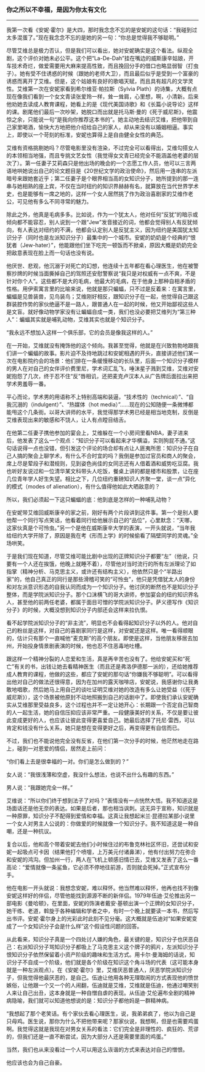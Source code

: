 <h3>你之所以不幸福，是因为你太有文化</h3>
<hr>

我第一次看《安妮·霍尔》是大四，那时我念念不忘的是安妮的这句话：“我碰到过太多混蛋了。”现在我念念不忘的是她的另一句：“你总是觉得我不够聪明。”

尽管艾维总是极力否认，但是我们可以看出，她对安妮确实是这个看法。纵观全剧，这个评价对她未必公平。这个把“La-De-Dah”挂在嘴边的威斯康辛姑娘，开车技术奇烂，做爱需要用大麻来提高性致，而且挽回分手的借口也略显弱智（打虫子）。她有受不住诱惑的时候（跟她的老师大卫），而且最后似乎是受到一个富豪的诱惑而离开了艾维。但是，这个姑娘有良好的歌唱天赋，而且具有超凡的文学灵性。艾维第一次在安妮家看到希尔维亚·帕拉斯（Sylvia Plath）的诗集，大概有点现在像我们看到一个女文青读张爱玲一样，耸一耸肩，心里想，啊，小清新。后来他劝她去读成人教育课程，她看上的是《现代美国诗歌》和《长篇小说导论》这样的课。剧尾他们最后一次吵架，她脱口而出就是托马斯·曼的《死于威尼斯》，他震惊之余，只能说一句“是我向你推荐这本书的”。她主动地去结识艾维，把他带到自己家里喝酒，愉快大方地把他介绍给自己的家人，却从来没有以婚姻相逼。事实上，即使以一个苛刻的标准，安妮也算得上是自由健全女性的典范。

艾维有资格挑剔她吗？尽管电影里没有渲染，不过完全可以看得出，艾维勾搭女人的本领相当地强，而且专挑文艺女性（我觉得女文青已经完全不能涵盖他老婆的层次了）。第一任妻子艾莉森只是他出场的晚会的一个志愿工作人员，他可以三言两语地哄她说出自己的论文题目是《20世纪文学的政治使命》，然后用一连串的左派暗号来跟她套近乎；第二任妻子是个眼界相当高的女知识分子，她所提到的那一连串与她相熟的座上宾，不仅在当时纽约的知识界赫赫有名，就算放在当代世界学术史，也是能够有一席之地的，这样一个女人居然挑了作为政治喜剧家的艾维作老公，可见他有多么不同寻常的魅力。

除此之外，他真是毛病多多。比如说，作为一个犹太人，他对任何“反犹”的暗示或倾向都不能容忍，别人说到一个跟“Jew”发音接近的词，他都会觉得别人有反犹倾向，有人表达对纽约的不满，他都会认定别人是反犹主义，因为纽约是美国犹太知识分子（同时也是左派知识分子）最集中的一个城市。安妮的奶奶是个经典的“恨犹者（Jew-hater）”，他能跟他们坐下吃完一顿饭而不掀桌，原因大概是奶奶完全把敌意表现在脸上而一句话也没有说。

他厌世、悲观，他沉溺于对死亡的幻想，他连续十五年都在看心理医生，他在被警察抄牌的时候当面撕掉自己的驾照还安慰警察说“我只是对权威有一点不爽，不是针对你个人”。这些都不是大的毛病，他最大的毛病，在于他身上那种自相矛盾的性格。用伊索寓言里的比喻来说，他就是那只蝙蝠，只不过是反着来：在寓言里，蝙蝠是见兽装兽，见鸟装鸟；艾维刚好相反，跟知识分子在一起，他觉得自己跟这群装腔作势的家伙绝逼不是一路人，跟普通人在一起的时候，他又开始鄙视这些人是文盲。就好像动物学家没有让蝙蝠自成一类，我们也没必要把艾维列为“第三种人”：蝙蝠其实就是哺乳动物，艾维其实也就是个知识分子。

“我永远不想加入这样一个俱乐部，它的会员是像我这样的人。”

在一开始，艾维就没有掩饰他的这个倾向。我甚至觉得，他就是在兴致勃勃地跟我们讲一个蝙蝠的故事。影片迫不及待地跳过和安妮相遇的开头，直接讲述他们某一次在电影院约会的场景：他们排在一条缓慢移动的长队里，后面一个知识分子模样的男人在对自己的女伴评价费里尼，学术词汇乱飞，唾沫星子溅到艾维，艾维对安妮抱怨了几次，终于忍不住“反”唇相讥，还把麦克卢汉本人从广告牌后面拉出来把学术男羞辱一番。

平心而论，学术男的用语称不上特别高端和装逼，“技术性的（technical）”、“自我沉溺的（indulgent）”、“热媒体（hot media）”……现在的公知随便一条微博都能甩这个几条街。以哥大讲师的水平，我觉得那学术男已经是相当地克制，反倒是艾维表现出来的敏感和不饶人，让人有点瞠目结舌。

在他第二任妻子携他参加的宴会上，艾维躲在一个小房间里看NBA，妻子进来后，他发表了这么一个观点：“知识分子可以看起来才华横溢，实则狗屁不通。”这句话说得一点也没错，但引发这个评论的场合却有点让人匪夷所思：知识分子在自己人搞的聚会上聊学术，有什么不合时宜的吗？我倒是参加过官员和商人的聚会，席上尽是荤段子和潜规则，见到姿色尚佳的女同志还有人借着酒和威势吃豆腐。我也听好友说过和一位清华某文科带头人吃饭，餐桌上讲的都是楼市和股票，让在座几位青年学人好生失望。相比之下，几位纽约重磅知识人齐聚一堂，谈一点“异化的模式（modes of alienation），有什么值得他如此大晒敌意的？

所以，我们必须起一下这只蝙蝠的底：他到底是怎样的一种哺乳动物？

在安妮带艾维回威斯康辛的家之前，刚好有两个片段讲到这件事。第一个是别人要他帮一个同行写点笑话，他看着同行给他展示自己的“品位”，心里默念：“天哪，这家伙真是个可怜虫。”另一个是他在威斯康辛大学的表演，一开头就说，“当年我给纽约大学开除了，原因是我在考《形而上学》的时候偷看了隔壁同学的灵魂。”全场哄笑。

于是我们现在知道，尽管艾维可能比剧中出现的正牌知识分子都要“左”（他说，只要有一个人还在挨饿，他晚上就睡不着），尽管他对当时流行的所有左派理论了如指掌（精神分析、马克思主义，或许还有结构主义），他依然只是个“半路出家”的，他自己真正的同行是那些滑稽可笑的“可怜虫”，他只是凭借犹太人的身份和对左派意识形态的自我认同而成为一个知识分子。他讨厌的断然也不是知识分子整体，而是学院派知识分子。那个口沫横飞的哥大讲师，参加宴会的纽约知识界名人，甚至他的前两任老婆，都属于面目可憎的学院派知识分子。萨义德写作《知识分子》的时候，大概没想到知识分子内部还会这样来拉仇恨。

看不起学院派知识分子的“非主流”，明显也不会看得起知识分子以外的人。他对自己的粉丝是这样，对自己的喜剧家同行是这样，对安妮还是这样。唯一看得顺眼的，估计只有那个一直喊他“麦克斯”的高个朋友。即使是这样，当他朋友移居去加州，开始投身情景剧表演的时候，他也忍不住恶毒地吐槽。

跟这样一个精神分裂的人恋爱和生活，真是再辛苦也没有了。他给安妮买和“死亡”有关的书，出钱让她去看精神医生（而且还是弗洛伊德那一派的），还给她推荐成人教育的课程，他做的这些，都应了安妮的那句话“你嫌我不够聪明”。可以看得出他对自己的做法还很得意，因为在加州的露天咖啡店，安妮说，我感谢你让我勇敢地唱歌，然后她马上用自己的谈吐证明艾维对她的改造有多么让她受益（《死于威尼斯》），这个场景被他原封不动地照搬到自己的话剧中了。即使我们承认安妮确实从艾维那里受益良多，这个过程也并不一定让她开心：长期跟一个否定自己智商的人一起生活，她的自信压抑应该非常严重。一段健康美好的关系，不仅是要让彼此变成更好的人，也应该让彼此变得更喜爱自己。她最后选择了托尼·雷西，可以肯定和钱没有什么关系，她只是想在变得更好之后，再变得更有自信而已。

不过，我们也不能说他完全没有反省，在他们第一次分手的时候，他茫然地走在路上，碰到一对恩爱的情侣，居然走上前问：

“你们看上去是很幸福的一对。你们是怎么做到的？”

女人说：“我很浅薄和空虚，我没什么想法，也说不出什么有趣的东西。”

男人说：“我跟她完全一样。”

艾维说：“所以你们终于想到法子了对吗？”表情没有一点恍然大悟。我不知道这是场面话还是他无奈的表达。如果是后者，那也相当讽刺。这无异于宣称，知识就是一种原罪，知识分子不配得到爱情和幸福。这真让我想起米兰·昆德拉某部小说里一个女人对男主人公说的：你做爱的时候就像一个知识分子。我不知道这是一种自嘲，还是一种抗议。

复合以后，他和高个带着安妮去他们小时候住过的布鲁克林社区怀旧，还尝试和安妮一起吸点可卡因（结果他打个喷嚏，上万美元付诸鼻涕），他有付出努力在弥合和安妮的鸿沟。但加州一行，两人在飞机上顿感旧情已去，艾维又发表了这么一番高论：“爱情就像一条鲨鱼，它必须不停地往前游，否则就会死掉。”正式宣布分手。

他在电影一开头就说：我想念安妮，难以释怀。他当然难以释怀，他再也找不到像安妮这样好的伴侣，尽管他能找到源源不断的新伴侣。1979年伍迪·艾伦推出另一部电影《曼哈顿》，在里面，安妮的饰演者戴安·基顿出演一个正牌的女知识分子，她干练、老道，斡旋于各种编辑和学者之中，有时一个晚上就要读一本书，然后写出书评。安妮·霍尔身上的光彩此时此刻不见分毫。这大概就是伍迪对“如果安妮变成了一个女知识分子会是什么样”这个假设性问题的回答。

从此看来，知识分子真是一个四处讨人嫌的角色，最关键的是，知识分子也厌恶自己：右派知识分子骂知识分子都吸上了马克思主义这个牌子的鸦片，左派知识分子恨知识分子依然保留着小资产阶级的趣味和生活方式。用卡尔·曼海姆的话说，知识分子不自成一个阶级，他们就是各个阶级在知识这个角斗场的代表（这可能本身就是一种左派观点）。在《安妮·霍尔》里，艾维厌恶普通人，厌恶学院派知识分子，但我觉得他最厌恶的，是自己。伍迪让他用各种无理取闹的方式表现他的愤世嫉俗，让他跟一个又一个的人闹翻，伍迪就是艾维，艾维就是伍迪，他通过嘲笑别人来让自己出丑，这本身就是一种自憎自虐的表现。从伍迪·艾伦遍布全剧的精神病隐喻，我们就可以知道他想说的是：知识分子都他妈是一群精神病。

“我想起了那个老笑话。有个家伙去看心理医生，说，我弟弟疯了，他以为自己是只母鸡。医生说，那你为什么不把他带来呢？那家伙说，我想啊，但是也需要鸡蛋啊。我觉得这就是我现在对男女关系的看法：它们完全是非理性的、疯狂的、荒谬的，但我们还是一直不断尝试，因为大部分人还是需要里面的鸡蛋。”

当然，我们也从来没看过一个人可以用这么诙谐的方式来表达对自己的憎恨。

他应该也会为自己自豪。
